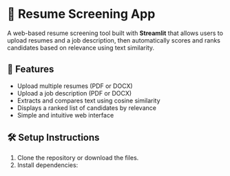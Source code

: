 # 📄 Resume Screening App

A web-based resume screening tool built with **Streamlit** that allows users to upload resumes and a job description, then automatically scores and ranks candidates based on relevance using text similarity.

## 🚀 Features
- Upload multiple resumes (PDF or DOCX)
- Upload a job description (PDF or DOCX)
- Extracts and compares text using cosine similarity
- Displays a ranked list of candidates by relevance
- Simple and intuitive web interface

## 🛠️ Setup Instructions
1. Clone the repository or download the files.
2. Install dependencies:
   ```
